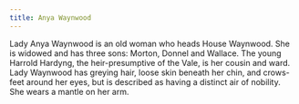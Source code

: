 ```yaml
---
title: Anya Waynwood
---
```


Lady Anya Waynwood is an old woman who heads House Waynwood. She is widowed and has three sons: Morton, Donnel and Wallace. The young Harrold Hardyng, the heir-presumptive of the Vale, is her cousin and ward. Lady Waynwood has greying hair, loose skin beneath her chin, and crows-feet around her eyes, but is described as having a distinct air of nobility. She wears a mantle on her arm. 


